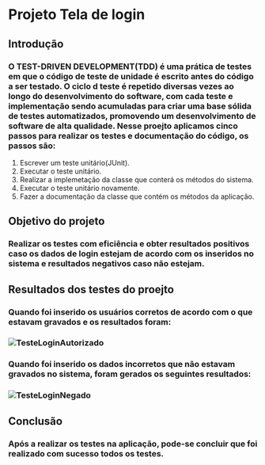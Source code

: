 # Projeto Tela de login
## Introdução
### O TEST-DRIVEN DEVELOPMENT(TDD) é uma prática de testes em que o código de teste de unidade é escrito antes do código a ser testado. O ciclo d teste é repetido diversas vezes ao longo do desenvolvimento do software, com cada teste e implementação sendo acumuladas para criar uma base sólida de testes automatizados, promovendo um desenvolvimento de software de alta qualidade. Nesse proejto aplicamos cinco passos para realizar os testes e documentação do código, os passos são: 
1. Escrever um teste unitário(JUnit).
2. Executar o teste unitário.
3. Realizar a implemetação da classe que conterá os métodos do sistema.
4. Executar o teste unitário novamente.
5. Fazer a documentação da classe que contém os métodos da aplicação.

## Objetivo do projeto
### Realizar os testes com eficiência e obter resultados positivos caso os dados de login estejam de acordo com os inseridos no sistema e resultados negativos caso não estejam.

## Resultados dos testes do proejto
### Quando foi inserido os usuários corretos de acordo com o que estavam gravados e os resultados foram: 
### ![TesteLoginAutorizado](https://github.com/lucasBotelho10/TelaDeLogin/assets/113216728/128cc635-57b3-4696-8f75-bfb5031efe23)


### Quando foi inserido os dados incorretos que não estavam gravados no sistema, foram gerados os seguintes resultados:
### ![TesteLoginNegado](https://github.com/lucasBotelho10/TelaDeLogin/assets/113216728/df266b81-ca52-4ec0-9bc2-2f63e95a2a4a)

## Conclusão
### Após a realizar os testes na aplicação, pode-se concluir que foi realizado com sucesso todos os testes.


